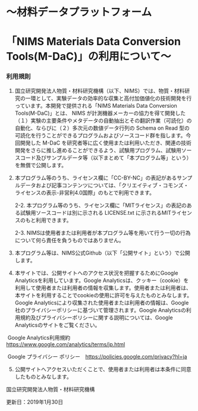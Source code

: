 # ～材料データプラットフォーム

# 「NIMS Materials Data Conversion Tools(M-DaC)」の利用について～

### 利用規則

1. 国立研究開発法人物質・材料研究機構（以下、NIMS）では、物質・材料研究の一環として、実験データの効率的な収集と高付加価値化の技術開発を行っています。本開発で提供される「NIMS Materials Data Conversion Tools(M-DaC)」とは、 NIMS が計測機器メーカーの協力を得て開発した（１）実験の主要条件やメタデータの自動抽出とその翻訳作業（可読化）の自動化、ならびに（２）多次元の数値データ行列の Schema on Read 型の可読化を行うことができるプログラムおよびソースコード群を指します。今回開発した M-DaC を研究者等に広く使用または利用いただき、関連の技術開発をさらに推し進めることができるよう、試験用プログラム、試験用ソースコード及びサンプルデータ等（以下まとめて「本プログラム等」という）を無償で公開します。

2. 本プログラム等のうち、ライセンス欄に「CC-BY-NC」の表記があるサンプルデータおよび記事コンテンツについては、「クリエイティブ・コモンズ・ライセンスの表示-非営利4.0国際」のもとで利用できます。

   2-2.    本プログラム等のうち、ライセンス欄に「MITライセンス」の表記のある試験用ソースコードは別に示される LICENSE.txt に示されるMITライセンスのもと利用できます。

   2-3.    NIMSは使用者または利用者が本プログラム等を用いて行う一切の行為について何ら責任を負うものではありません。

3. 本プログラム等は、NIMS公式Github（以下「公開サイト」という）で公開します。

4. 本サイトでは、公開サイトへのアクセス状況を把握するためにGoogle Analyticsを利用しています。Google Analyticsは、クッキー（cookie）を利用して使用者または利用者の情報を収集します。使用者または利用者は、本サイトを利用することでcookieの使用に許可を与えたものとみなします。Google Analyticsにより収集された使用者または利用者の情報は、Google社のプライバシーポリシーに基づいて管理されます。Google Analyticsの利用規約及びプライバシーポリシーに関する説明については、Google Analyticsのサイトをご覧ください。

​    Google Analytics利用規約　https://www.google.com/analytics/terms/jp.html

​    Google プライバシー ポリシー　https://policies.google.com/privacy?hl=ja



5. 公開サイトへアクセスいただくことで、使用者または利用者は本条件に同意したものとみなします。

 

国立研究開発法人物質・材料研究機構

更新日：2019年1月30日
